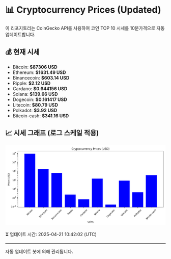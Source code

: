 
# 📊 Cryptocurrency Prices (Updated)

이 리포지토리는 CoinGecko API를 사용하여 코인 TOP 10 시세를 10분가격으로 자동 업데이트합니다.

## 💰 현재 시세
- Bitcoin: **$87306 USD**
- Ethereum: **$1631.49 USD**
- Binancecoin: **$603.14 USD**
- Ripple: **$2.12 USD**
- Cardano: **$0.644156 USD**
- Solana: **$139.66 USD**
- Dogecoin: **$0.161417 USD**
- Litecoin: **$80.79 USD**
- Polkadot: **$3.92 USD**
- Bitcoin-cash: **$341.16 USD**

## 📈 시세 그래프 (로그 스케일 적용)
![Crypto Prices](crypto_prices.png)

⏳ 업데이트 시간: 2025-04-21 10:42:02 (UTC)

---
자동 업데이트 봇에 의해 관리됩니다.

